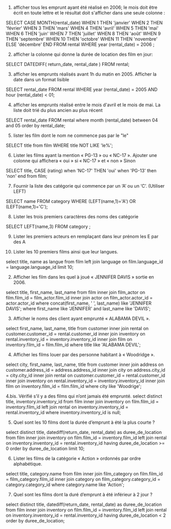 1. afficher tous les emprunt ayant été réalisé en 2006; le mois doit être écrit en toute lettre et le résultat doit s'afficher dans une seule colonne :

SELECT CASE MONTH(rental_date)
         WHEN 1 THEN 'janvier'
         WHEN 2 THEN 'février'
         WHEN 3 THEN 'mars'
         WHEN 4 THEN 'avril'
         WHEN 5 THEN 'mai'
         WHEN 6 THEN 'juin'
         WHEN 7 THEN 'juillet'
         WHEN 8 THEN 'août'
         WHEN 9 THEN 'septembre'
         WHEN 10 THEN 'octobre'
         WHEN 11 THEN 'novembre'
         ELSE 'décembre'
END
FROM rental WHERE  year (rental_date) = 2006 ;


2. afficher la colonne qui donne la durée de location des film en jour:

SELECT DATEDIFF( return_date, rental_date ) FROM rental;


3. afficher les emprunts réalisés avant 1h du matin en 2005. Afficher la date dans un format lisible

SELECT rental_date FROM rental WHERE year (rental_date) = 2005 AND hour (rental_date) < 01;


4. afficher les emprunts réalisé entre le mois d'avril et le mois de mai. La liste doit trié du plus ancien au plus récent 

SELECT rental_date FROM rental where month (rental_date) between 04 and 05 order by rental_date;

  
5. lister les film dont le nom ne commence pas par le "le"

SELECT title from film WHERE title  NOT LIKE 'le%';


6. Lister les films ayant la mention « PG-13 » ou « NC-17 ». Ajouter une colonne qui
affichera « oui » si « NC-17 » et « non » Sinon

SELECT title,
 CASE (rating)
	when 'NC-17' THEN 'oui'
    when 'PG-13' then 'non'
end from film;


7. Fournir la liste des catégorie qui commence par un ‘A’ ou un ‘C’. (Utiliser LEFT)

SELECT name FROM category 
WHERE (LEFT(name,1)='A') OR (LEFT(name,1)='C');


8. Lister les trois premiers caractères des noms des catégorie

SELECT LEFT(name,3) FROM category ;


9. Lister les premiers acteurs en remplaçant dans leur prénom les E par des A


1. Lister les 10 premiers films ainsi que leur langues.

select title, name as langue
	from film
    left join language
    on film.language_id = language.language_id
    limit 10;
    
    
2. Afficher les film dans les quel à joué « JENNIFER DAVIS » sortie en 2006.

select title, first_name, last_name
	from film
    inner join film_actor
    on film.film_id = film_actor.film_id
    inner join actor
    on film_actor.actor_id = actor.actor_id
    where concat(first_name, ' ', last_name) like 'JENNIFER DAVIS';
    where first_name like 'JENNIFER' and last_name like 'DAVIS';


3. Afficher le noms des client ayant emprunté « ALABAMA DEVIL ».

select first_name, last_name, title
	from customer
    inner join rental
    on customer.customer_id = rental.customer_id
    inner join inventory
    on rental.inventory_id = inventory.inventory_id
    inner join film
    on inventory.film_id = film.film_id
    where title like 'ALABAMA DEVIL';
    
    
    
4. Afficher les films louer par des personne habitant à « Woodridge ».

select city, first_name, last_name, title
	from customer
    inner join address
    on customer.address_id = address.address_id
	inner join city
    on address.city_id = city.city_id
    inner join rental
    on customer.customer_id = rental.customer_id
    inner join inventory
    on rental.inventory_id = inventory.inventory_id
    inner join film
    on inventory.film_id = film.film_id
    where city like 'Woodrige';

4.bis. Vérifié s’il y a des films qui n’ont jamais été emprunté.
select distinct title, inventory.inventory_id
	from film
    inner join inventory
    on film.film_id = inventory.film_id
    left join rental
    on inventory.inventory_id = rental.inventory_id
    where inventory.inventory_id is null;
    
    
5. Quel sont les 10 films dont la durée d’emprunt à été la plus courte ?

select distinct title, datediff(return_date, rental_date) as duree_de_location
	from film
    inner join inventory
    on film.film_id = inventory.film_id
    left join rental
    on inventory.inventory_id = rental.inventory_id
    having duree_de_location >= 0
    order by duree_de_location 
    limit 10;

    
6. Lister les films de la catégorie « Action » ordonnés par ordre alphabétique.

select title, category.name
	from film
	inner join film_category
    on film.film_id = film_category.film_id
    inner join category
    on film_category.category_id = category.category_id
    where category.name like 'Action';


7. Quel sont les films dont la duré d’emprunt à été inférieur à 2 jour ?

select distinct title, datediff(return_date, rental_date) as duree_de_location
	from film
    inner join inventory
    on film.film_id = inventory.film_id
    left join rental
    on inventory.inventory_id = rental.inventory_id
    having duree_de_location < 2
    order by duree_de_location;
 